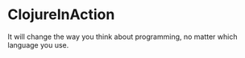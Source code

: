 ClojureInAction
===============

It will change the way you think about programming, no matter which language you use.

